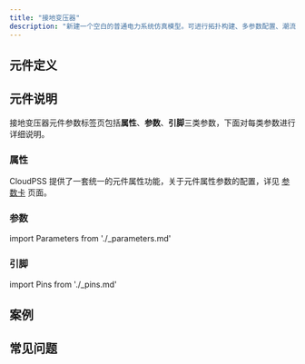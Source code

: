 ```yaml
---
title: "接地变压器"
description: "新建一个空白的普通电力系统仿真模型。可进行拓扑构建、多参数配置、潮流计算、电磁暂态仿真、移频电磁暂态仿真计算及结果输出。"
---
```


## 元件定义

## 元件说明

接地变压器元件参数标签页包括**属性**、**参数**、**引脚**三类参数，下面对每类参数进行详细说明。

### 属性

CloudPSS 提供了一套统一的元件属性功能，关于元件属性参数的配置，详见 [参数卡](docs/documents/software/10-xstudio/20-simstudio/40-workbench/20-function-zone/30-design-tab/30-param-panel/index.md) 页面。

### 参数

import Parameters from './_parameters.md'

<Parameters/>

### 引脚

import Pins from './_pins.md'

<Pins/>

## 案例

## 常见问题

